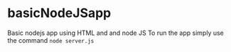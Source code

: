 # basicNodeJSapp
Basic nodejs app using HTML and and node JS
To run the app simply use the command `node server.js`
